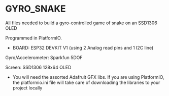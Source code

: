 # GYRO_SNAKE
All files needed to build a gyro-controlled game of snake on an SSD1306 OLED

Programmed in PlatformIO.

 - BOARD: ESP32 DEVKIT V1 (using 2 Analog read pins and 1 I2C line)


Gyro/Accelerometer: Sparkfun 5DOF

Screen: SSD1306 128x64 OLED

  - You will need the assorted Adafruit GFX libs. If you are using PlatformIO, the platformio.ini file will take care of downloading the libraries to your project locally


